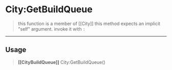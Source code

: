 # City:GetBuildQueue
> this function is a member of [[City]]
> this method expects an implicit "self" argument. invoke it with `:`
-----
## Usage
> **[[CityBuildQueue]]** City:GetBuildQueue()
